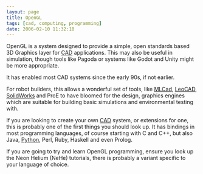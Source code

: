 ```yaml
---
layout: page
title: OpenGL
tags: [cad, computing, programming]
date: 2006-02-10 11:32:10
---
```

OpenGL is a system designed to provide a simple, open standards based 3D Graphics layer for [CAD](/wiki/cad.html "Computer Aided Design") applications. This may also be useful in simulation, though tools like Pagoda or systems like Godot and Unity might be more appropriate.

It has enabled most CAD systems since the early 90s, if not earlier.

For robot builders, this allows a wonderful set of tools, like [MLCad](/wiki/mlcad.html "MLCad"), [LeoCAD](/wiki/leocad.html "The Open Source Lego CAD System"), [SolidWorks](/wiki/solidworks.html "A 3D Solid Modelling System") and ProE to have bloomed for the design, graphics engines which are suitable for building basic simulations and environmental testing with.

If you are looking to create your own [CAD](/wiki/cad.html "Computer Aided Design") system, or extensions for one, this is probably one of the first things you should look up. It has bindings in most programming languages, of course starting with C and C++, but also Java, [Python](/wiki/python.html "Python"), Perl, Ruby, Haskell and even Prolog.

If you are going to try and learn OpenGL programming, ensure you look up the Neon Helium (NeHe) tutorials, there is probably a variant specific to your language of choice.
